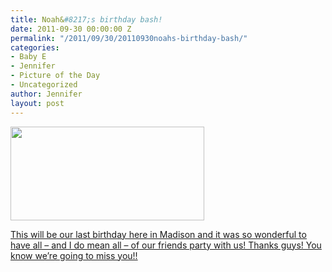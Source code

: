 ```yaml
---
title: Noah&#8217;s birthday bash!
date: 2011-09-30 00:00:00 Z
permalink: "/2011/09/30/20110930noahs-birthday-bash/"
categories:
- Baby E
- Jennifer
- Picture of the Day
- Uncategorized
author: Jennifer
layout: post
---
```


[<img title="IMG_0080" height="150" alt="" width="310" class="alignnone size-thumbnail wp-image-1138" src="http://static.squarespace.com/static/50db6bb3e4b015296cd43789/50dfa5b1e4b0dc6320e0b5ea/50dfa5b3e4b0dc6320e0b843/1317403675000/?format=original" />](http://www.flickr.com/photos/jenniferandJennifers_photos/sets/72157627666283253/)

[This will be our last birthday here in Madison and it was so wonderful to have all &#8211; and I do mean all &#8211; of our friends party with us! Thanks guys! You know we&#8217;re going to miss you!!](http://www.flickr.com/photos/jenniferandJennifers_photos/sets/72157627666283253/)

&nbsp;
